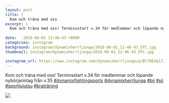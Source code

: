 ```yaml
---
layout: post
title: |
  Kom och träna med oss
excerpt: |
  Kom och träna med oss! Terminsstart v.34 för medlemmar och löpande nybörjarintag från v.35
       
date:   2018-08-01 12:46:43 +0000
categories: instagram
background: instagram/dynamixherrljunga/2018-08-01_12-46-43_UTC.jpg
thumbnail: instagram/dynamixherrljunga/2018-08-01_12-46-43_UTC.jpg

instagram_url: https://www.instagram.com/dynamixherrljunga/p/Bl79E4qlJ1J
---
```

Kom och träna med oss! Terminsstart v.34 för medlemmar och löpande nybörjarintag från v.35
[#dynamixfightingsports](https://www.instagram.com/explore/tags/dynamixfightingsports/) [#dynamixherrljunga](https://www.instagram.com/explore/tags/dynamixherrljunga/) [#bjj](https://www.instagram.com/explore/tags/bjj/) [#sjj](https://www.instagram.com/explore/tags/sjj/) [#sportjujutsu](https://www.instagram.com/explore/tags/sportjujutsu/) [#braträning](https://www.instagram.com/explore/tags/braträning/)



<img src='{{ site.baseurl }}/instagram/dynamixherrljunga/2018-08-01_12-46-43_UTC.jpg' class='img-fluid' />
